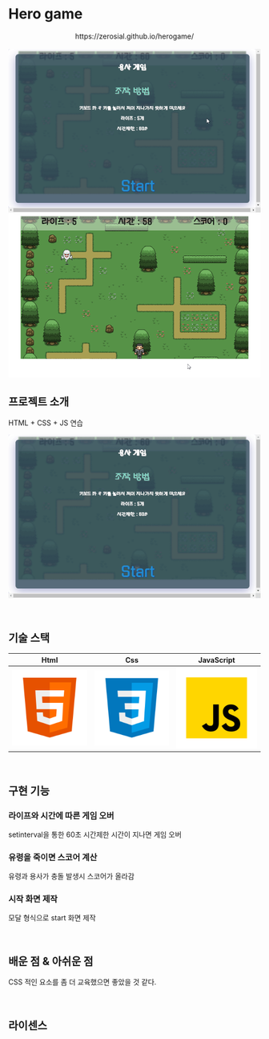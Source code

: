 # Hero game

<p align="center">
  https://zerosial.github.io/herogame/
  <br>
  <br>
  <img src="./images/common/logo-sample.png">
  <img src="./images/common/logo-sample2.png">
  <br>
</p>


## 프로젝트 소개

<p align="justify">
 HTML + CSS + JS 연습
</p>

<p align="center">
    <img src="./images/common/gameplay.gif">
</p>

<br>

## 기술 스택

|  Html   |  Css   | JavaScript |
| :-----: | :----: | :--------: |
| ![html] | ![css] |   ![js]    |

<br>

## 구현 기능

### 라이프와 시간에 따른 게임 오버

setinterval을 통한 60초 시간제한
시간이 지나면 게임 오버

### 유령을 죽이면 스코어 계산

유령과 용사가 충돌 발생시 스코어가 올라감

### 시작 화면 제작

모달 형식으로 start 화면 제작

<br>

## 배운 점 & 아쉬운 점

<p align="justify">
 CSS 적인 요소를 좀 더 교육했으면 좋았을 것 같다.
</p>

<br>

## 라이센스

<!-- Stack Icon Refernces -->

[js]: /images/stack/javascript.svg
[css]: /images/stack/css.svg
[html]: /images/stack/html.svg

